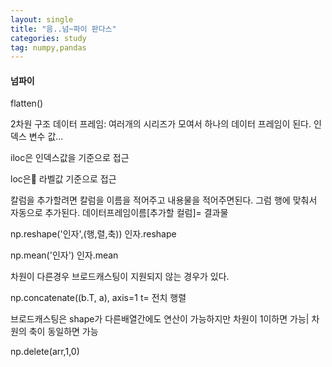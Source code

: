 ```yaml
---
layout: single
title: "음..넘~파이 판다스"
categories: study
tag: numpy,pandas
---
```

#### 넘파이
flatten()

2차원 구조
데이터 프레임: 여러개의 시리즈가 모여서 하나의 데이터 프레임이 된다.
인덱스 변수 값...

iloc은 인덱스값을 기준으로 접근

loc은 라벨값 기준으로 접근

칼럼을 추가할려면 칼럼을 이름을 적어주고 내용물을 적어주면된다.
그럼 행에 맞춰서 자동으로 추가된다. 
데이터프레임이름[추가할 컬럼]= 결과물

np.reshape('인자',(행,렬,축))
인자.reshape

np.mean('인자')
인자.mean

차원이 다른경우 브로드캐스팅이 지원되지 않는 경우가 있다.

np.concatenate((b.T, a), axis=1
t= 전치 행렬

브로드캐스팅은 shape가 다른배열간에도 연산이 가능하지만 
차원이 1이하면 가능| 차원의 축이 동일하면 가능

np.delete(arr,1,0)